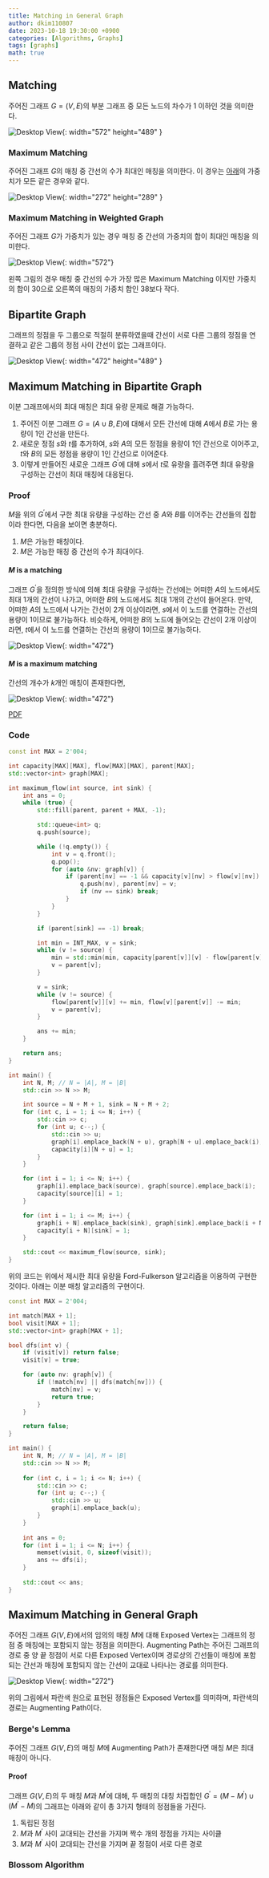 ```yaml
---
title: Matching in General Graph
author: dkim110807
date: 2023-10-18 19:30:00 +0900
categories: [Algorithms, Graphs]
tags: [graphs]
math: true
---
```


## Matching
주어진 그래프 $G = \left(V, E\right)$의 부분 그래프 중 모든 노드의 차수가 $1$ 이하인 것을 의미한다.

![Desktop View](/assets/img/posts/2023-10-18-Graph-Matching-1.png){: width="572" height="489" }

### Maximum Matching
주어진 그래프 $G$의 매칭 중 간선의 수가 최대인 매칭을 의미한다. 이 경우는 [아래](#maximum-matching-in-weighted-graph)의 가중치가 모든 같은 경우와 같다.

![Desktop View](/assets/img/posts/2023-10-18-Graph-Matching-2.png){: width="272" height="289" }

### Maximum Matching in Weighted Graph
주어진 그래프 $G$가 가중치가 있는 경우 매칭 중 간선의 가중치의 합이 최대인 매칭을 의미한다.

![Desktop View](/assets/img/posts/2023-10-18-Graph-Matching-3.png){: width="572"}

왼쪽 그림의 경우 매칭 중 간선의 수가 가장 많은 Maximum Matching 이지만 가중치의 합이 $30$으로 오른쪽의 매칭의 가중치 합인 $38$보다 작다.

## Bipartite Graph
그래프의 정점을 두 그룹으로 적절히 분류하였을때 간선이 서로 다른 그룹의 정점을 연결하고 같은 그룹의 정점 사이 간선이 없는 그래프이다.

![Desktop View](/assets/img/posts/2023-10-18-Graph-Matching-4.png){: width="472" height="489" }

## Maximum Matching in Bipartite Graph
이분 그래프에서의 최대 매칭은 최대 유량 문제로 해결 가능하다. 

1. 주어진 이분 그래프 $G = \left(A \cup B, E\right)$에 대해서 모든 간선에 대해 $A$에서 $B$로 가는 용량이 $1$인 간선을 만든다. 
2. 새로운 정점 $s$와 $t$를 추가하여, $s$와 $A$의 모든 정점을 용량이 $1$인 간선으로 이어주고, $t$와 $B$의 모든 정점을 용량이 $1$인 간선으로 이어준다. 
3. 이렇게 만들어진 새로운 그래프 $G^ \prime$에 대해 $s$에서 $t$로 유량을 흘려주면 최대 유량을 구성하는 간선이 최대 매칭에 대응된다.

### Proof
$M$을 위의 $G^\prime$에서 구한 최대 유량을 구성하는 간선 중 $A$와 $B$를 이어주는 간선들의 집합이라 한다면, 다음을 보이면 충분하다.

1. $M$은 가능한 매칭이다.
2. $M$은 가능한 매칭 중 간선의 수가 최대이다.

#### $M$ is a matching
그래프 $G^\prime$을 정의한 방식에 의해 최대 유량을 구성하는 간선에는 어떠한 $A$의 노드에서도 최대 $1$개의 간선이 나가고, 어떠한 $B$의 노드에서도 최대 $1$개의 간선이 들어온다. 
만약, 어떠한 $A$의 노드에서 나가는 간선이 $2$개 이상이라면, $s$에서 이 노드를 연결하는 간선의 용량이 $1$이므로 불가능하다. 비슷하게, 어떠한 $B$의 노드에 들어오는 간선이 $2$개 이상이라면, $t$에서 이 노드를 연결하는 간선의 용량이 $1$이므로 불가능하다.

![Desktop View](/assets/img/posts/2023-10-18-Graph-Matching-5.png){: width="472"}

#### $M$ is a maximum matching
간선의 개수가 $k$개인 매칭이 존재한다면, 

![Desktop View](/assets/img/posts/2023-10-18-Graph-Matching-6.png){: width="472"}

[PDF](https://www.cs.cmu.edu/~ckingsf/bioinfo-lectures/matching.pdf)

### Code

```cpp
const int MAX = 2'004;

int capacity[MAX][MAX], flow[MAX][MAX], parent[MAX];
std::vector<int> graph[MAX];

int maximum_flow(int source, int sink) {
    int ans = 0;
    while (true) {
        std::fill(parent, parent + MAX, -1);

        std::queue<int> q;
        q.push(source);

        while (!q.empty()) {
            int v = q.front();
            q.pop();
            for (auto &nv: graph[v]) {
                if (parent[nv] == -1 && capacity[v][nv] > flow[v][nv]) {
                    q.push(nv), parent[nv] = v;
                    if (nv == sink) break;
                }
            }
        }

        if (parent[sink] == -1) break;

        int min = INT_MAX, v = sink;
        while (v != source) {
            min = std::min(min, capacity[parent[v]][v] - flow[parent[v]][v]);
            v = parent[v];
        }

        v = sink;
        while (v != source) {
            flow[parent[v]][v] += min, flow[v][parent[v]] -= min;
            v = parent[v];
        }

        ans += min;
    }

    return ans;
}

int main() {
    int N, M; // N = |A|, M = |B|
    std::cin >> N >> M;

    int source = N + M + 1, sink = N + M + 2;
    for (int c, i = 1; i <= N; i++) {
        std::cin >> c;
        for (int u; c--;) {
            std::cin >> u;
            graph[i].emplace_back(N + u), graph[N + u].emplace_back(i);
            capacity[i][N + u] = 1;
        }
    }

    for (int i = 1; i <= N; i++) {
        graph[i].emplace_back(source), graph[source].emplace_back(i);
        capacity[source][i] = 1;
    }

    for (int i = 1; i <= M; i++) {
        graph[i + N].emplace_back(sink), graph[sink].emplace_back(i + N);
        capacity[i + N][sink] = 1;
    }

    std::cout << maximum_flow(source, sink);
}
```

위의 코드는 위에서 제시한 최대 유량을 Ford-Fulkerson 알고리즘을 이용하여 구현한 것이다. 아래는 이분 매칭 알고리즘의 구현이다.

```cpp
const int MAX = 2'004;

int match[MAX + 1];
bool visit[MAX + 1];
std::vector<int> graph[MAX + 1];

bool dfs(int v) {
    if (visit[v]) return false;
    visit[v] = true;

    for (auto nv: graph[v]) {
        if (!match[nv] || dfs(match[nv])) {
            match[nv] = v;
            return true;
        }
    }

    return false;
}

int main() {
    int N, M; // N = |A|, M = |B|
    std::cin >> N >> M;
    
    for (int c, i = 1; i <= N; i++) {
        std::cin >> c;
        for (int u; c--;) {
            std::cin >> u;
            graph[i].emplace_back(u);
        }
    }
    
    int ans = 0;
    for (int i = 1; i <= N; i++) {
        memset(visit, 0, sizeof(visit));
        ans += dfs(i);
    }
    
    std::cout << ans;
}
```

## Maximum Matching in General Graph
주어진 그래프 $G\left(V, E\right)$에서의 임의의 매칭 $M$에 대해 Exposed Vertex는 그래프의 정점 중 매칭에는 포함되지 않는 정점을 의미한다. Augmenting Path는 주어진 그래프의
경로 중 양 끝 정점이 서로 다른 Exposed Vertex이며 경로상의 간선들이 매칭에 포함되는 간선과 매칭에 포함되지 않는 간선이 교대로 나타나는 경로를 의미한다.

![Desktop View](/assets/img/posts/2023-10-18-Graph-Matching-7.png){: width="272"}

위의 그림에서 파란색 원으로 표현된 정점들은 Exposed Vertex를 의미하며, 파란색의 경로는 Augmenting Path이다.

### Berge's Lemma
주어진 그래프 $G\left(V, E\right)$의 매칭 $M$에 Augmenting Path가 존재한다면 매칭 $M$은 최대 매칭이 아니다.

#### Proof
그래프 $G\left(V, E\right)$의 두 매칭 $M$과 $M^\prime$에 대해, 두 매칭의 대칭 차집합인 $G^\prime = \left(M - M^{\prime}\right) \cup \left(M^{\prime} - M\right)$의 그래프는 아래와 같이 총 $3$가지 형태의 정점들을 가진다.

1. 독립된 정점
2. $M$과 $M^\prime$ 사이 교대되는 간선을 가지며 짝수 개의 정점을 가지는 사이클
3. $M$과 $M^\prime$ 사이 교대되는 간선을 가지며 끝 정점이 서로 다른 경로

### Blossom Algorithm
